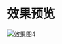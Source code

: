 # 效果预览
![效果图4](https://github.com/Hepengzhu/Styles_Components/assets/120250850/bb48c6a9-1f10-4235-a671-b00214c62074)
